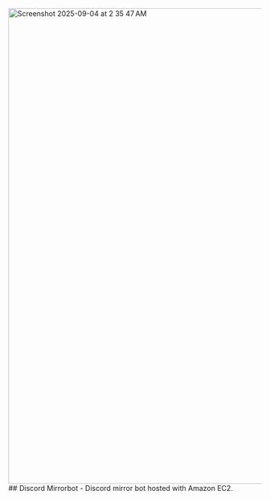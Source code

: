 <img width="1522" height="947" alt="Screenshot 2025-09-04 at 2 35 47 AM" src="https://github.com/user-attachments/assets/6be1f53a-6648-48e6-9d46-a2e6f279f7b4" />
## Discord Mirrorbot
- Discord mirror bot hosted with Amazon EC2. 

